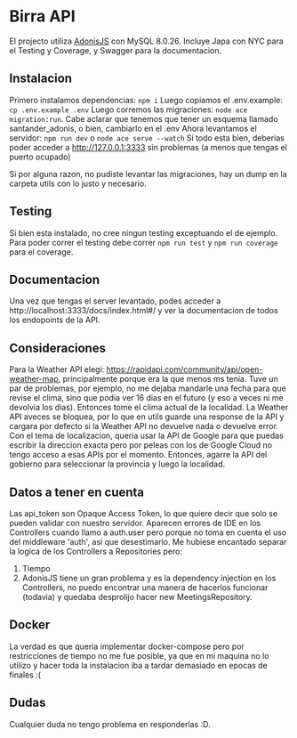 # Birra API

El projecto utiliza <a href='https://adonisjs.com/'>AdonisJS</a> con MySQL 8.0.26.
Incluye Japa con NYC para el Testing y Coverage, y Swagger para la documentacion.

## Instalacion

Primero instalamos dependencias: `npm i`
Luego copiamos el .env.example: `cp .env.example .env`
Luego corremos las migraciones: `node ace migration:run`. Cabe aclarar que tenemos que tener un esquema llamado santander_adonis, o bien, cambiarlo en el .env
Ahora levantamos el servidor: `npm run dev` o `node ace serve --watch`
Si todo esta bien, deberias poder acceder a http://127.0.0.1:3333 sin problemas (a menos que tengas el puerto ocupado)

Si por alguna razon, no pudiste levantar las migraciones, hay un dump en la carpeta utils con lo justo y necesario.

## Testing
Si bien esta instalado, no cree ningun testing exceptuando el de ejemplo. 
Para poder correr el testing debe correr `npm run test` y `npm run coverage` para el coverage.

## Documentacion

Una vez que tengas el server levantado, podes acceder a http://localhost:3333/docs/index.html#/ y ver la documentacion de todos los endopoints de la API.

## Consideraciones
Para la Weather API elegi: https://rapidapi.com/community/api/open-weather-map, principalmente porque era la que menos ms tenia. Tuve un par de problemas, por ejemplo, no me dejaba mandarle una fecha para que revise el clima, sino que podia ver 16 dias en el futuro (y eso a veces ni me devolvia los dias). Entonces tome el clima actual de la localidad.
La Weather API aveces se bloquea, por lo que en utils guarde una response de la API y cargara por defecto si la Weather API no devuelve nada o devuelve error.
Con el tema de localizacion, queria usar la API de Google para que puedas escribir la direccion exacta pero por peleas con los de Google Cloud no tengo acceso a esas APIs por el momento. Entonces, agarre la API del gobierno para seleccionar la provincia y luego la localidad.

## Datos a tener en cuenta
Las api_token son Opaque Access Token, lo que quiere decir que solo se pueden validar con nuestro servidor.
Aparecen errores de IDE en los Controllers cuando llamo a auth.user pero porque no toma en cuenta el uso del middleware 'auth', asi que desestimarlo.
Me hubiese encantado separar la logica de los Controllers a Repositories pero:
1. Tiempo
2. AdonisJS tiene un gran problema y es la dependency injection en los Controllers, no puedo encontrar una manera de hacerlos funcionar (todavia) y quedaba desprolijo hacer new MeetingsRepository.

## Docker
La verdad es que queria implementar docker-compose pero por restricciones de tiempo no me fue posible, ya que en mi maquina no lo utilizo y hacer toda la instalacion iba a tardar demasiado en epocas de finales :(

## Dudas

Cualquier duda no tengo problema en responderlas :D.
